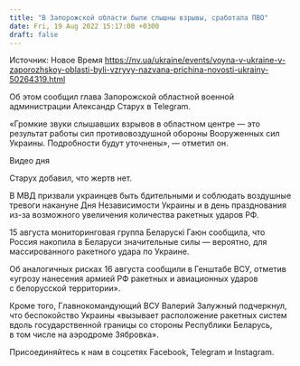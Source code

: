 ```yaml
---
title: "В Запорожской области были слышны взрывы, сработала ПВО"
date: Fri, 19 Aug 2022 15:17:00 +0300
draft: false
---
```

Источник: Новое Время https://nv.ua/ukraine/events/voyna-v-ukraine-v-zaporozhskoy-oblasti-byli-vzryvy-nazvana-prichina-novosti-ukrainy-50264319.html


 Об этом сообщил глава Запорожской областной военной администрации Александр Старух в Telegram.

«Громкие звуки слышавших взрывов в областном центре — это результат работы сил противовоздушной обороны Вооруженных сил Украины. Подробности будут уточнены», — отметил он.

 Видео дня   

Старух добавил, что жертв нет.

В МВД призвали украинцев быть бдительными и соблюдать воздушные тревоги накануне Дня Независимости Украины и в день празднования из-за возможного увеличения количества ракетных ударов РФ.

15 августа мониторинговая группа Беларускі Гаюн сообщила, что Россия накопила в Беларуси значительные силы — вероятно, для массированного ракетного удара по Украине.

Об аналогичных рисках 16 августа сообщили в Генштабе ВСУ, отметив «угрозу нанесения армией РФ ракетных и авиационных ударов с белорусской территории».

Кроме того, Главнокомандующий ВСУ Валерий Залужный подчеркнул, что беспокойство Украины «вызывает расположение ракетных систем вдоль государственной границы со стороны Республики Беларусь, в том числе на аэродроме Зябровка».

Присоединяйтесь к нам в соцсетях Facebook, Telegram и Instagram.

